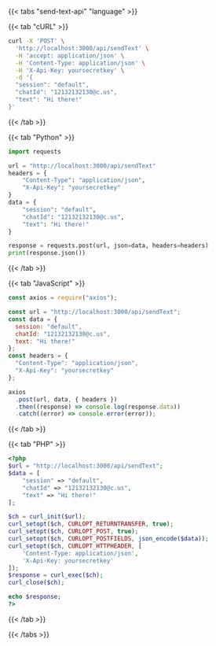 <div></div>

{{< tabs "send-text-api" "language" >}}

{{< tab "cURL" >}}

```sh
curl -X 'POST' \
  'http://localhost:3000/api/sendText' \
  -H 'accept: application/json' \
  -H 'Content-Type: application/json' \
  -H 'X-Api-Key: yoursecretkey' \
  -d '{
  "session": "default",
  "chatId": "12132132130@c.us",
  "text": "Hi there!"
}'
```

{{< /tab >}}

{{< tab "Python" >}}

```python
import requests

url = "http://localhost:3000/api/sendText"
headers = {
    "Content-Type": "application/json",
    "X-Api-Key": "yoursecretkey"
}
data = {
    "session": "default",
    "chatId": "12132132130@c.us",
    "text": "Hi there!"
}

response = requests.post(url, json=data, headers=headers)
print(response.json())
```

{{< /tab >}}

{{< tab "JavaScript" >}}

```javascript
const axios = require("axios");

const url = "http://localhost:3000/api/sendText";
const data = {
  session: "default",
  chatId: "12132132130@c.us",
  text: "Hi there!"
};
const headers = {
  "Content-Type": "application/json",
  "X-Api-Key": "yoursecretkey"
};

axios
  .post(url, data, { headers })
  .then((response) => console.log(response.data))
  .catch((error) => console.error(error));
```

{{< /tab >}}

{{< tab "PHP" >}}

```php
<?php
$url = "http://localhost:3000/api/sendText";
$data = [
    "session" => "default",
    "chatId" => "12132132130@c.us",
    "text" => "Hi there!"
];

$ch = curl_init($url);
curl_setopt($ch, CURLOPT_RETURNTRANSFER, true);
curl_setopt($ch, CURLOPT_POST, true);
curl_setopt($ch, CURLOPT_POSTFIELDS, json_encode($data));
curl_setopt($ch, CURLOPT_HTTPHEADER, [
    'Content-Type: application/json',
    'X-Api-Key: yoursecretkey'
]);
$response = curl_exec($ch);
curl_close($ch);

echo $response;
?>
```

{{< /tab >}}

{{< /tabs >}}
